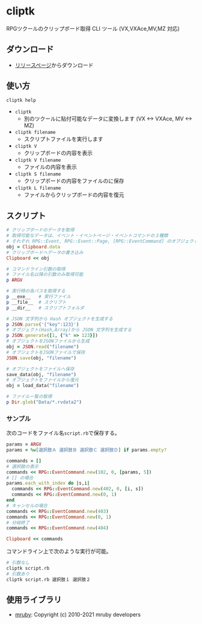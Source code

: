 # cliptk

RPGツクールのクリップボード取得 CLI ツール (VX,VXAce,MV,MZ 対応)

## ダウンロード

- [リリースページ](https://github.com/cacao-soft/cliptk/releases/)からダウンロード

## 使い方

```sh
cliptk help
```

- `cliptk`
  - 別のツクールに貼付可能なデータに変換します (VX <-> VXAce, MV <-> MZ)
- `cliptk filename`
  - スクリプトファイルを実行します
- `cliptk V`
  - クリップボードの内容を表示
- `cliptk V filename`
  - ファイルの内容を表示
- `cliptk S filename`
  - クリップボードの内容をファイルのに保存
- `cliptk L filename`
  - ファイルからクリップボードの内容を復元

## スクリプト

```ruby
# クリップボードのデータを取得
# 取得可能なデータは、イベント・イベントページ・イベントコマンドの３種類
# それぞれ RPG::Event, RPG::Event::Page, [RPG::EventCommand] のオブジェクト
obj = Clipboard.data
# クリップボードへデータの書き込み
Clipboard << obj

# コマンドライン引数の取得
# ファイル名以降の引数のみ取得可能
p ARGV

# 実行時の各パスを取得する
p __exe__   # 実行ファイル
p __file__  # スクリプト
p __dir__   # スクリプトフォルダ

# JSON 文字列から Hash オブジェクトを生成する
p JSON.parse('{"key":123}')
# オブジェクト(Hash,Array)から JSON 文字列を生成する
p JSON.generate([1, {"k" => 123}])
# オブジェクトをJSONファイルから生成
obj = JSON.read("filename")
# オブジェクトをJSONファイルで保存
JSON.save(obj, "filename")

# オブジェクトをファイルへ保存
save_data(obj, "filename")
# オブジェクトをファイルから復元
obj = load_data("filename")

# ファイル一覧の取得
p Dir.glob("Data/*.rvdata2")
```

### サンプル

次のコードをファイル名`script.rb`で保存する。

```ruby
params = ARGV
params = %w[選択肢Ａ 選択肢Ｂ 選択肢Ｃ 選択肢Ｄ] if params.empty?

commands = []
# 選択肢の表示
commands << RPG::EventCommand.new(102, 0, [params, 5])
# [] の場合
params.each_with_index do |s,i|
  commands << RPG::EventCommand.new(402, 0, [i, s])
  commands << RPG::EventCommand.new(0, 1)
end
# キャンセルの場合
commands << RPG::EventCommand.new(403)
commands << RPG::EventCommand.new(0, 1)
# 分岐終了
commands << RPG::EventCommand.new(404)

Clipboard << commands
```

コマンドライン上で次のような実行が可能。

```sh
# 引数なし
cliptk script.rb
# 引数あり
cliptk script.rb 選択肢１ 選択肢２
```

## 使用ライブラリ

- [mruby](https://github.com/mruby/mruby): Copyright (c) 2010-2021 mruby developers
